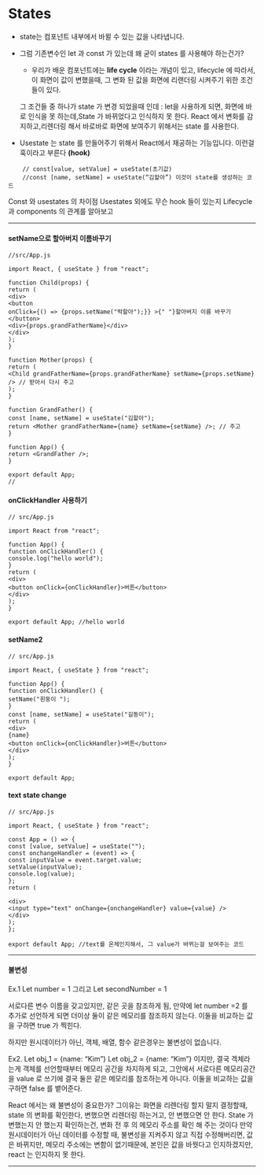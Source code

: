 # States

- state는 컴포넌트 내부에서 바뀔 수 있는 값을 나타냅니다.
- 그럼 기존변수인 let 과 const 가 있는데 왜 굳이 states 를 사용해야 하는건가?

  - 우리가 배운 컴포넌트에는 **life cycle** 이라는 개념이 있고, lifecycle 에 따라서, 이 화면이 값이 변했을때, 그 변화 된 값을 화면에 리랜더링 시켜주기 위한 조건들이 있다.

  그 조건들 중 하나가 state 가 변경 되었을때 인데 : let을 사용하게 되면, 화면에 바로 인식을 못 하는데,State 가 바뀌었다고 인식하지 못 한다. React 에서 변화를 감지하고,리렌더링 해서 바로바로 화면에 보여주기 위해서는 state 를 사용한다.

- Usestate 는 state 를 만들어주기 위해서 React에서 재공하는 기능입니다. 이런걸 훅이라고 부른다 **(hook)**

```
    // const[value, setValue] = useState(초기값)
    //const [name, setName] = useState(“김할아”) 이것이 state를 생성하는 코드
```

Const 와 usestates 의 차이점
Usestates 외에도 무슨 hook 들이 있는지
Lifecycle 과 components 의 관계를 알아보고

---

#### setName으로 할아버지 이름바꾸기

```
//src/App.js

import React, { useState } from "react";

function Child(props) {
return (
<div>
<button
onClick={() => {props.setName("박할아");}} >{" "}할아버지 이름 바꾸기
</button>
<div>{props.grandFatherName}</div>
</div>
);
}

function Mother(props) {
return (
<Child grandFatherName={props.grandFatherName} setName={props.setName} /> // 받아서 다시 주고
);
}

function GrandFather() {
const [name, setName] = useState("김할아");
return <Mother grandFatherName={name} setName={setName} />; // 주고
}

function App() {
return <GrandFather />;
}

export default App;
//

```

#### onClickHandler 사용하기

```
// src/App.js

import React from "react";

function App() {
function onClickHandler() {
console.log("hello world");
}
return (
<div>
<button onClick={onClickHandler}>버튼</button>
</div>
);
}

export default App; //hello world
```

#### setName2

```
// src/App.js

import React, { useState } from "react";

function App() {
function onClickHandler() {
setName("흰둥이 ");
}
const [name, setName] = useState("길동이");
return (
<div>
{name}
<button onClick={onClickHandler}>버튼</button>
</div>
);
}

export default App;
```

#### text state change

```
// src/App.js

import React, { useState } from "react";

const App = () => {
const [value, setValue] = useState("");
const onchangeHandler = (event) => {
const inputValue = event.target.value;
setValue(inputValue);
console.log(value);
};
return (

<div>
<input type="text" onChange={onchangeHandler} value={value} />
</div>
);
};

export default App; //text를 온체인지해서, 그 value가 바뀌는걸 보여주는 코드
```

---

#### 불변성

Ex.1
Let number = 1
그리고
Let secondNumber = 1

서로다른 변수 이름을 갖고있지만, 같은 곳을 참조하게 됨, 만약에 let number =2 를 추가로 선언하게 되면 더이상 둘이 같은 메모리를 참조하지 않는다.
이둘을 비교하는 값을 구하면 true 가 찍힌다.

하지만
원시데이터가 아닌, 객체, 배열, 함수 같은경우는 불변성이 없습니다.

Ex2.
Let obj_1 = {name: “Kim”}
Let obj_2 = {name: “Kim”}
이지만, 결국 겍체라는게 객체를 선언할때부터 메모리 공간을 차지하게 되고, 그안에서 서로다른 메모리공간을 value 로 쓰기에 결국 둘은 같은 메모리를 참조하는게 아니다.
이둘을 비교하는 값을 구하면 false 를 뱉어준다.

React 에서는 왜 불변성이 중요한가? 그이유는 화면을 리렌더링 할지 말지 결정할때, state 의 변화를 확인한다, 변했으면 리렌더링 하는거고, 안 변했으면 안 한다.
State 가 변했는지 안 했는지 확인하는건, 변화 전 후 의 메모리 주소를 확인 해 주는 것이다
만약 원시데이터가 아닌 데이터를 수정할 때, 불변성을 지켜주지 않고 직접 수정해버리면, 값은 바뀌지만, 메모리 주소에는 변함이 없기때문에, 본인은 값을 바꿧다고 인지하겠지만, react 는 인지하지 못 한다.

---
